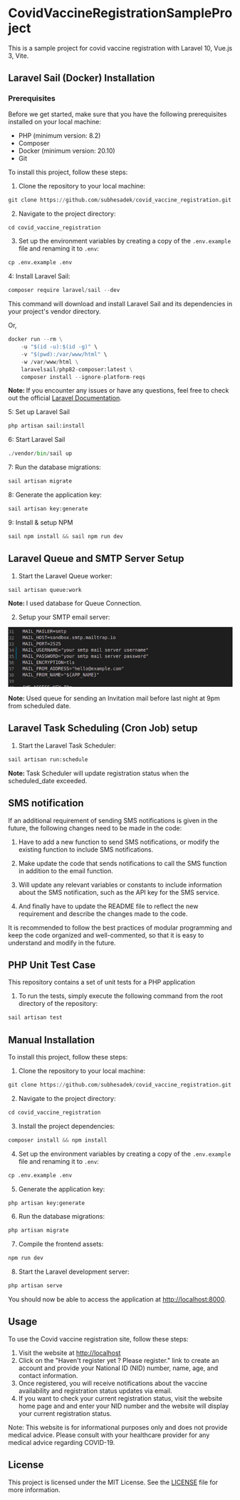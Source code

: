 # CovidVaccineRegistrationSampleProject

This is a sample project for covid vaccine registration with Laravel 10, Vue.js 3, Vite.

## Laravel Sail (Docker) Installation

<h3> Prerequisites </h3>

Before we get started, make sure that you have the following prerequisites installed on your local machine:

<ul>
<li>PHP (minimum version: 8.2)</li>
<li>Composer</li>
<li>Docker (minimum version: 20.10)</li>
<li>Git</li>
</ul>

To install this project, follow these steps:

1. Clone the repository to your local machine:

```python
git clone https://github.com/subhesadek/covid_vaccine_registration.git
```

2. Navigate to the project directory:

```python
cd covid_vaccine_registration
```

3. Set up the environment variables by creating a copy of the `.env.example` file and renaming it to `.env`:

```python
cp .env.example .env
```

4: Install Laravel Sail:

```python
composer require laravel/sail --dev
```

This command will download and install Laravel Sail and its dependencies in your project's vendor directory.

Or,

```python
docker run --rm \
    -u "$(id -u):$(id -g)" \
    -v "$(pwd):/var/www/html" \
    -w /var/www/html \
    laravelsail/php82-composer:latest \
    composer install --ignore-platform-reqs

```

<b> Note: </b> If you encounter any issues or have any questions, feel free to check out the official [Laravel Documentation](https://laravel.com/docs/9.x/sail#installing-composer-dependencies-for-existing-projects).

5: Set up Laravel Sail

```python
php artisan sail:install
```

6: Start Laravel Sail

```python
./vendor/bin/sail up
```

7: Run the database migrations:

```python
sail artisan migrate
```

8: Generate the application key:

```python
sail artisan key:generate
```

9: Install & setup NPM

```python
sail npm install && sail npm run dev
```

## Laravel Queue and SMTP Server Setup

1. Start the Laravel Queue worker:

```python
sail artisan queue:work
```

<b> Note: </b> I used database for Queue Connection.

2. Setup your SMTP email server:

![Alt Text](https://github.com/SubheSadek/repo_images/blob/main/smtp_mail_setup.png)

<b> Note: </b> Used queue for sending an Invitation mail before last night at 9pm from scheduled date.

## Laravel Task Scheduling (Cron Job) setup

1. Start the Laravel Task Scheduler:

```python
sail artisan run:schedule
```

<b> Note: </b> Task Scheduler will update registration status when the scheduled_date exceeded.

## SMS notification

If an additional requirement of sending SMS notifications is given in the future, the following changes need to be made in the code:

1. Have to add a new function to send SMS notifications, or modify the existing function to include SMS notifications.

2. Make update the code that sends notifications to call the SMS function in addition to the email function.

3. Will update any relevant variables or constants to include information about the SMS notification, such as the API key for the SMS service.

4. And finally have to update the README file to reflect the new requirement and describe the changes made to the code.

It is recommended to follow the best practices of modular programming and keep the code organized and well-commented, so that it is easy to understand and modify in the future.

## PHP Unit Test Case

This repository contains a set of unit tests for a PHP application

1. To run the tests, simply execute the following command from the root directory of the repository:

```python
sail artisan test
```

## Manual Installation

To install this project, follow these steps:

1. Clone the repository to your local machine:

```python
git clone https://github.com/subhesadek/covid_vaccine_registration.git
```

2. Navigate to the project directory:

```python
cd covid_vaccine_registration
```

3. Install the project dependencies:

```python
composer install && npm install
```

4. Set up the environment variables by creating a copy of the `.env.example` file and renaming it to `.env`:

```python
cp .env.example .env
```

5. Generate the application key:

```python
php artisan key:generate
```

6. Run the database migrations:

```python
php artisan migrate
```

7. Compile the frontend assets:

```python
npm run dev
```

8. Start the Laravel development server:

```python
php artisan serve
```

You should now be able to access the application at [http://localhost:8000](http://localhost:8000).

## Usage

To use the Covid vaccine registration site, follow these steps:

1. Visit the website at [http://localhost](http://localhost)
2. Click on the "Haven't register yet ? Please register." link to create an account and provide your National ID (NID) number, name, age, and contact information.
3. Once registered, you will receive notifications about the vaccine availability and registration status updates via email.
4. If you want to check your current registration status, visit the website home page and and enter your NID number and the website will display your current registration status.

Note: This website is for informational purposes only and does not provide medical advice. Please consult with your healthcare provider for any medical advice regarding COVID-19.

## License

This project is licensed under the MIT License. See the [LICENSE](LICENSE) file for more information.
